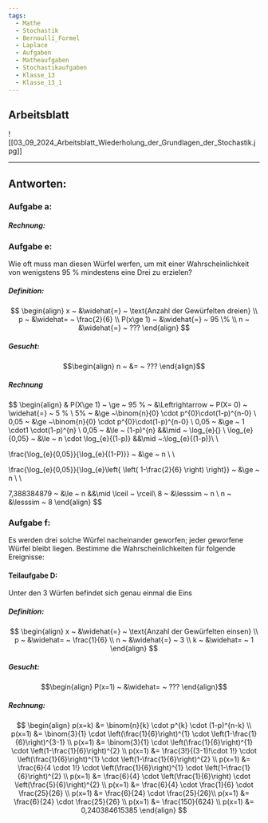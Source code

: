 ```yaml
---
tags:
  - Mathe
  - Stochastik
  - Bernoulli_Formel
  - Laplace
  - Aufgaben
  - Matheaufgaben
  - Stochastikaufgaben
  - Klasse_13
  - Klasse_13_1
---
```

## Arbeitsblatt

![[03_09_2024_Arbeitsblatt_Wiederholung_der_Grundlagen_der_Stochastik.jpg]]

---

## Antworten:
### Aufgabe a:
##### Rechnung:


### Aufgabe e:
Wie oft muss man diesen Würfel werfen, um mit einer Wahrscheinlichkeit von wenigstens 95 % mindestens eine Drei zu erzielen?
##### Definition:

$$
\begin{align}
x ~ &\widehat{=} ~ \text{Anzahl der Gewürfelten dreien} \\
p ~ &\widehat= ~ \frac{2}{6} \\
P(x\ge 1) ~ &\widehat{=} ~ 95 \% \\
n ~ &\widehat{=} ~ ???
\end{align}
$$

##### Gesucht:
$$\begin{align}
n ~ &= ~ ???
\end{align}$$

##### Rechnung

$$
\begin{align} & 
P(X\ge 1) ~ \ge ~ 95 \% ~ &\Leftrightarrow ~ P(X= 0) ~ \widehat{=} ~ 5 \% \\
5\% ~ &\ge ~\binom{n}{0} \cdot p^{0}\cdot(1-p)^{n-0} \\
0,05 ~ &\ge ~\binom{n}{0} \cdot p^{0}\cdot(1-p)^{n-0} \\
0,05 ~ &\ge ~ 1 \cdot1 \cdot(1-p)^{n} \\
0,05 ~ &\le ~ (1-p)^{n} &&\mid ~ \log_{e}\{\} \\
\log_{e}\{0,05\} ~ &\le ~ n \cdot \log_{e}\{(1-p)\} &&\mid ~:\log_{e}\{(1-p)\}\\ \\

\frac{\log_{e}\{0,05\}}{\log_{e}\{(1-P)\}} ~ &\ge ~ n \\ \\

\frac{\log_{e}\{0,05\}}{\log_{e}\left\{ \left( 1-\frac{2}{6} \right) \right\}} ~ &\ge ~ n \\ \\

7,388384879 ~ &\le ~ n &&\mid \lceil ~ \rceil\\
8 ~ &\lesssim ~ n \\
n ~ &\lesssim ~ 8
\end{align}
$$


### Aufgabe f:
Es werden drei solche Würfel nacheinander geworfen; jeder geworfene Würfel bleibt liegen.
Bestimme die Wahrscheinlichkeiten für folgende Ereignisse:

#### Teilaufgabe D:
Unter den 3 Würfen befindet sich genau einmal die Eins

##### Definition:

$$
\begin{align}
x ~ &\widehat{=} ~ \text{Anzahl der Gewürfelten einsen} \\
p ~ &\widehat= ~ \frac{1}{6} \\
n ~ &\widehat{=} ~ 3 \\
k ~ &\widehat= ~ 1
\end{align}
$$

##### Gesucht:
$$\begin{align}
P(x=1) ~ &\widehat= ~ ???
\end{align}$$

##### Rechnung:
$$
	\begin{align}
		p(x=k) &= \binom{n}{k} \cdot p^{k} \cdot (1-p)^{n-k} \\
	p(x=1) &= \binom{3}{1} \cdot \left(\frac{1}{6}\right)^{1} \cdot \left(1-\frac{1}{6}\right)^{3-1} \\
		p(x=1) &= \binom{3}{1} \cdot \left(\frac{1}{6}\right)^{1} \cdot \left(1-\frac{1}{6}\right)^{2} \\
		p(x=1) &= \frac{3!}{(3-1)!\cdot 1!} \cdot \left(\frac{1}{6}\right)^{1} \cdot \left(1-\frac{1}{6}\right)^{2} \\
		p(x=1) &= \frac{6}{4 \cdot 1!} \cdot \left(\frac{1}{6}\right)^{1} \cdot \left(1-\frac{1}{6}\right)^{2} \\
		p(x=1) &= \frac{6}{4} \cdot \left(\frac{1}{6}\right) \cdot \left(\frac{5}{6}\right)^{2} \\
		p(x=1) &= \frac{6}{4} \cdot \frac{1}{6} \cdot \frac{25}{26} \\
		p(x=1) &= \frac{6}{24} \cdot \frac{25}{26}\\
		p(x=1) &= \frac{6}{24} \cdot \frac{25}{26} \\
		p(x=1) &= \frac{150}{624} \\
		p(x=1) &= 0,240384615385
\end{align}
$$





